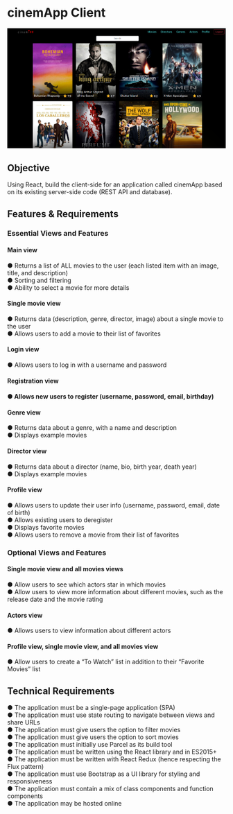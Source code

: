 <h1>cinemApp Client</h1>

<p align="center">
  <img src="./public/img/cinemApp-preview.PNG" title="site preview">
</p>

<h2>Objective</h2>
  <p>
  Using React, build the client-side for an application called cinemApp based on its existing
  server-side code (REST API and database).
  </p>
  
<h2>Features & Requirements</h2>

<h3><bold>Essential Views and Features<bold></h3>
<h4>Main view</h4>
● Returns a list of ALL movies to the user (each listed item with an image, title, and
description)<br>
● Sorting and filtering<br>
● Ability to select a movie for more details<br>
<h4>Single movie view</h4>
● Returns data (description, genre, director, image) about a single movie to the user<br>
● Allows users to add a movie to their list of favorites<br>
<h4>Login view</h4>
● Allows users to log in with a username and password<br>
<h4>Registration view<h4>
● Allows new users to register (username, password, email, birthday)<br>
<h4>Genre view</h4>
● Returns data about a genre, with a name and description<br>
● Displays example movies<br>
<h4>Director view</h4>
● Returns data about a director (name, bio, birth year, death year)<br>
● Displays example movies<br>
<h4>Profile view</h4>
● Allows users to update their user info (username, password, email, date of birth)<br>
● Allows existing users to deregister<br>
● Displays favorite movies<br>
● Allows users to remove a movie from their list of favorites<br>
<h3>Optional Views and Features</h3>
<h4>Single movie view and all movies views</h4>
● Allow users to see which actors star in which movies<br>
● Allow users to view more information about different movies, such as the release date
and the movie rating<br>
<h4>Actors view</h4>
● Allows users to view information about different actors<br>
<h4>Profile view, single movie view, and all movies view</h4>
● Allow users to create a “To Watch” list in addition to their “Favorite Movies” list<br>

<h2>Technical Requirements</h2>

● The application must be a single-page application (SPA)<br>
● The application must use state routing to navigate between views and share URLs<br>
● The application must give users the option to filter movies<br>
● The application must give users the option to sort movies<br>
● The application must initially use Parcel as its build tool<br>
● The application must be written using the React library and in ES2015+<br>
● The application must be written with React Redux (hence respecting the Flux pattern)<br>
● The application must use Bootstrap as a UI library for styling and responsiveness<br>
● The application must contain a mix of class components and function components<br>
● The application may be hosted online<br>

<h2></h2>
<h2></h2>
